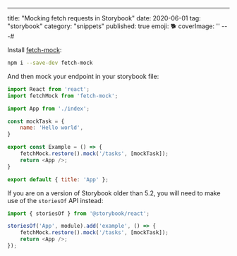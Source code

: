 ---
title: "Mocking fetch requests in Storybook"
date: 2020-06-01
tag: "storybook"
category: "snippets"
published: true
emoji: 🐕
coverImage: ''
---# 

Install [fetch-mock](https://www.npmjs.com/package/fetch-mock):
```bash
npm i --save-dev fetch-mock
```
And then mock your endpoint in your storybook file:
```js
import React from 'react';
import fetchMock from 'fetch-mock';

import App from './index';

const mockTask = {
    name: 'Hello world',
}

export const Example = () => {
    fetchMock.restore().mock('/tasks', [mockTask]);
    return <App />;
}

export default { title: 'App' };
```
If you are on a version of Storybook older than 5.2, you will need to make use of the `storiesOf` API instead:
```js
import { storiesOf } from '@storybook/react';

storiesOf('App', module).add('example', () => {
    fetchMock.restore().mock('/tasks', [mockTask]);
    return <App />;
});

```
